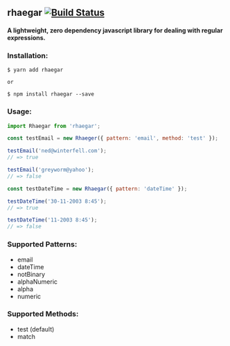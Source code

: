 ## rhaegar [![Build Status](https://travis-ci.org/BlakeGuilloud/rhaegar.svg?branch=master)](https://travis-ci.org/BlakeGuilloud/rhaegar)


#### A lightweight, zero dependency javascript library for dealing with regular expressions.


### Installation:
```
$ yarn add rhaegar

or

$ npm install rhaegar --save
```

### Usage:
```javascript
import Rhaegar from 'rhaegar';

const testEmail = new Rhaeger({ pattern: 'email', method: 'test' });

testEmail('ned@winterfell.com');
// => true

testEmail('greyworm@yahoo');
// => false

const testDateTime = new Rhaegar({ pattern: 'dateTime' });

testDateTime('30-11-2003 8:45');
// => true

testDateTime('11-2003 8:45');
// => false
```

### Supported Patterns:
- email
- dateTime
- notBinary
- alphaNumeric
- alpha
- numeric

### Supported Methods:
- test (default)
- match